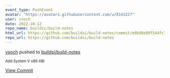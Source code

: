 ```yaml
---
event_type: PushEvent
avatar: "https://avatars.githubusercontent.com/u/814322?"
user: vsoch
date: 2022-10-12
repo_name: buildsi/build-notes
html_url: https://github.com/buildsi/build-notes/commit/e9b98e88f544fc7e0b280d1bc105d213df90b803
repo_url: https://github.com/buildsi/build-notes
---
```


<a href='https://github.com/vsoch' target='_blank'>vsoch</a> pushed to <a href='https://github.com/buildsi/build-notes' target='_blank'>buildsi/build-notes</a>

<small>Add System V x86 ABI</small>

<a href='https://github.com/buildsi/build-notes/commit/e9b98e88f544fc7e0b280d1bc105d213df90b803' target='_blank'>View Commit</a>